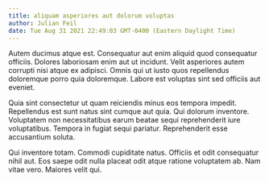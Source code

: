 ```yaml
---
title: aliquam asperiores aut dolorum voluptas
author: Julian Feil
date: Tue Aug 31 2021 22:49:03 GMT-0400 (Eastern Daylight Time)
---
```

Autem ducimus atque est. Consequatur aut enim aliquid quod consequatur officiis. Dolores laboriosam enim aut ut incidunt. Velit asperiores autem corrupti nisi atque ex adipisci. Omnis qui ut iusto quos repellendus doloremque porro quia doloremque. Labore est voluptas sint sed officiis aut eveniet.

 Quia sint consectetur ut quam reiciendis minus eos tempora impedit. Repellendus est sunt natus sint cumque aut quia. Qui dolorum inventore. Voluptatem non necessitatibus earum beatae sequi reprehenderit iure voluptatibus. Tempora in fugiat sequi pariatur. Reprehenderit esse accusantium soluta.

 Qui inventore totam. Commodi cupiditate natus. Officiis et odit consequatur nihil aut. Eos saepe odit nulla placeat odit atque ratione voluptatem ab. Nam vitae vero. Maiores velit qui.